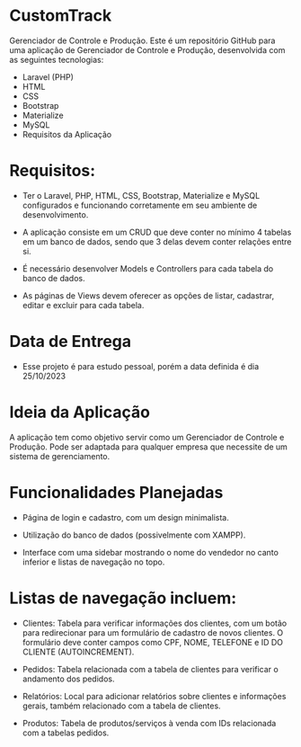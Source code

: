 # CustomTrack
Gerenciador de Controle e Produção.
Este é um repositório GitHub para uma aplicação de Gerenciador de Controle e Produção, desenvolvida com as seguintes tecnologias:
- Laravel (PHP)
- HTML
- CSS
- Bootstrap
- Materialize
- MySQL
- Requisitos da Aplicação
# Requisitos:

- Ter o Laravel, PHP, HTML, CSS, Bootstrap, Materialize e MySQL configurados e funcionando corretamente em seu ambiente de desenvolvimento.

- A aplicação consiste em um CRUD que deve conter no mínimo 4 tabelas em um banco de dados, sendo que 3 delas devem conter relações entre si.

- É necessário desenvolver Models e Controllers para cada tabela do banco de dados.

- As páginas de Views devem oferecer as opções de listar, cadastrar, editar e excluir para cada tabela.

# Data de Entrega
- Esse projeto é para estudo pessoal, porém a data definida é dia 25/10/2023

# Ideia da Aplicação
A aplicação tem como objetivo servir como um Gerenciador de Controle e Produção. Pode ser adaptada para qualquer empresa que necessite de um sistema de gerenciamento.

# Funcionalidades Planejadas
- Página de login e cadastro, com um design minimalista.
 
- Utilização do banco de dados (possivelmente com XAMPP).

- Interface com uma sidebar mostrando o nome do vendedor no canto inferior e listas de navegação no topo.

# Listas de navegação incluem:

- Clientes: Tabela para verificar informações dos clientes, com um botão para redirecionar para um formulário de cadastro de novos clientes. O formulário deve conter campos como CPF, NOME, TELEFONE e ID DO CLIENTE (AUTOINCREMENT).

- Pedidos: Tabela relacionada com a tabela de clientes para verificar o andamento dos pedidos.

- Relatórios: Local para adicionar relatórios sobre clientes e informações gerais, também relacionado com a tabela de clientes.

- Produtos: Tabela de produtos/serviços à venda com IDs relacionada com a tabelas pedidos.
